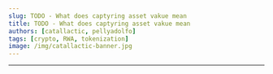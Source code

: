 ```yaml
---
slug: TODO - What does captyring asset vakue mean
title: TODO - What does captyring asset vakue mean
authors: [catallactic, pellyadolfo]
tags: [crypto, RWA, tokenization]
image: /img/catallactic-banner.jpg
---
```

---

